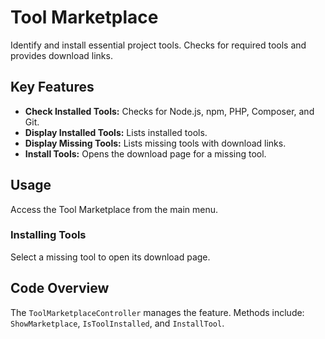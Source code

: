 # Tool Marketplace

Identify and install essential project tools. Checks for required tools and provides download links.

## Key Features

- **Check Installed Tools:** Checks for Node.js, npm, PHP, Composer, and Git.
- **Display Installed Tools:** Lists installed tools.
- **Display Missing Tools:** Lists missing tools with download links.
- **Install Tools:** Opens the download page for a missing tool.

## Usage

Access the Tool Marketplace from the main menu.

### Installing Tools

Select a missing tool to open its download page.

## Code Overview

The `ToolMarketplaceController` manages the feature. Methods include: `ShowMarketplace`, `IsToolInstalled`, and `InstallTool`.